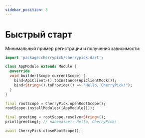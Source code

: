 ```yaml
---
sidebar_position: 3
---
```


# Быстрый старт

Минимальный пример регистрации и получения зависимости:

```dart
import 'package:cherrypick/cherrypick.dart';

class AppModule extends Module {
  @override
  void builder(Scope currentScope) {
    bind<ApiClient>().toInstance(ApiClientMock());
    bind<String>().toProvide(() => "Hello, CherryPick!");
  }
}

final rootScope = CherryPick.openRootScope();
rootScope.installModules([AppModule()]);

final greeting = rootScope.resolve<String>();
print(greeting); // напечатает: Hello, CherryPick!

await CherryPick.closeRootScope();
```
